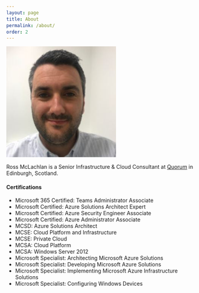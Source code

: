 ```yaml
---
layout: page
title: About
permalink: /about/
order: 2
---
```

![Ross McLachlan](/assets/img/avatar.jpg)


Ross McLachlan is a Senior Infrastructure & Cloud Consultant at [Quorum](https://www.qnrl.com "Quorum") in Edinburgh, Scotland.

#### Certifications ####
- Microsoft 365 Certified: Teams Administrator Associate
- Microsoft Certified: Azure Solutions Architect Expert
- Microsoft Certified: Azure Security Engineer Associate
- Microsoft Certified: Azure Administrator Associate
- MCSD: Azure Solutions Architect
- MCSE: Cloud Platform and Infrastructure
- MCSE: Private Cloud
- MCSA: Cloud Platform
- MCSA: Windows Server 2012
- Microsoft Specialist: Architecting Microsoft Azure Solutions
- Microsoft Specialist: Developing Microsoft Azure Solutions
- Microsoft Specialist: Implementing Microsoft Azure Infrastructure Solutions
- Microsoft Specialist: Configuring Windows Devices
